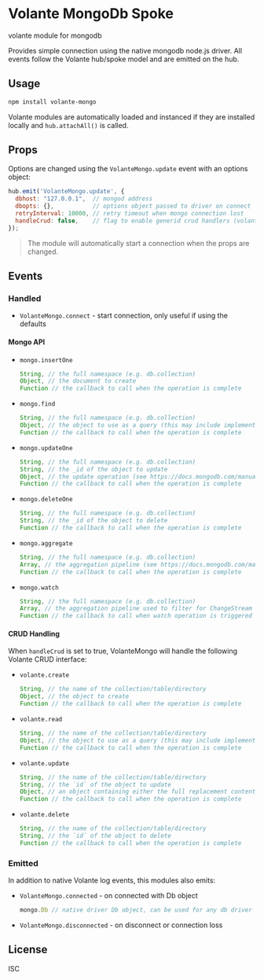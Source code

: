 # Volante MongoDb Spoke

volante module for mongodb

Provides simple connection using the native mongodb node.js driver.
All events follow the Volante hub/spoke model and are emitted on the hub.

## Usage

```bash
npm install volante-mongo
```

Volante modules are automatically loaded and instanced if they are installed locally and `hub.attachAll()` is called.

## Props

Options are changed using the `VolanteMongo.update` event with an options object:

```js
hub.emit('VolanteMongo.update', {
  dbhost: "127.0.0.1",  // mongod address
  dbopts: {},           // options object passed to driver on connect
  retryInterval: 10000, // retry timeout when mongo connection lost
  handleCrud: false,    // flag to enable generid crud handlers (volante.read, etc...)
});
```

> The module will automatically start a connection when the props are changed.

## Events

### Handled

- `VolanteMongo.connect` - start connection, only useful if using the defaults

#### Mongo API

- `mongo.insertOne`
  ```js
  String, // the full namespace (e.g. db.collection)
  Object, // the document to create
  Function // the callback to call when the operation is complete
  ```
- `mongo.find`
  ```js
  String, // the full namespace (e.g. db.collection)
  Object, // the object to use as a query (this may include implementation-specific constructs)
  Function // the callback to call when the operation is complete
  ```
- `mongo.updateOne`
  ```js
  String, // the full namespace (e.g. db.collection)
  String, // the _id of the object to update
  Object, // the update operation (see https://docs.mongodb.com/manual/reference/operator/update/)
  Function // the callback to call when the operation is complete
  ```
- `mongo.deleteOne`
  ```js
  String, // the full namespace (e.g. db.collection)
  String, // the _id of the object to delete
  Function // the callback to call when the operation is complete
  ```
- `mongo.aggregate`
  ```js
  String, // the full namespace (e.g. db.collection)
  Array, // the aggregation pipeline (see https://docs.mongodb.com/manual/reference/operator/aggregation-pipeline/)
  Function // the callback to call when the operation is complete
  ```
- `mongo.watch`
  ```js
  String, // the full namespace (e.g. db.collection)
  Array, // the aggregation pipeline used to filter for ChangeStream events
  Function // the callback to call when watch operation is triggered
  ```

#### CRUD Handling

When `handleCrud` is set to true, VolanteMongo will handle the following Volante CRUD interface:

- `volante.create`
  ```js
  String, // the name of the collection/table/directory
  Object, // the object to create
  Function // the callback to call when the operation is complete
  ```
- `volante.read`
  ```js
  String, // the name of the collection/table/directory
  Object, // the object to use as a query (this may include implementation-specific constructs)
  Function // the callback to call when the operation is complete
  ```
- `volante.update`
  ```js
  String, // the name of the collection/table/directory
  String, // the `id` of the object to update
  Object, // an object containing either the full replacement content, or implementation-specific update mechanisms
  Function // the callback to call when the operation is complete
  ```
- `volante.delete`
  ```js
  String, // the name of the collection/table/directory
  String, // the `id` of the object to delete
  Function // the callback to call when the operation is complete
  ```

### Emitted

In addition to native Volante log events, this modules also emits:

- `VolanteMongo.connected` - on connected with Db object
  ```js
  mongo.Db // native driver Db object, can be used for any db driver calls
  ```
- `VolanteMongo.disconnected` - on disconnect or connection loss

## License

ISC
